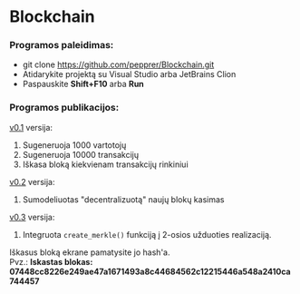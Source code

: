 # Blockchain

### Programos paleidimas:

* git clone https://github.com/pepprer/Blockchain.git
* Atidarykite projektą su Visual Studio arba JetBrains Clion
* Paspauskite **Shift+F10** arba **Run**

### Programos publikacijos:

[v0.1](https://github.com/pepprer/Blockchain/releases/tag/v0.1) versija:
1. Sugeneruoja 1000 vartotojų
2. Sugeneruoja 10000 transakcijų
3. Iškasa bloką kiekvienam transakcijų rinkiniui

[v0.2](https://github.com/pepprer/Blockchain/releases/tag/v0.2) versija:
1. Sumodeliuotas "decentralizuotą" naujų blokų kasimas

[v0.3](https://github.com/pepprer/Blockchain/releases/tag/v0.3) versija:
1. Integruota `create_merkle()` funkciją į 2-osios užduoties realizaciją.

Iškasus bloką ekrane pamatysite jo hash'a. </br>
Pvz.: **Iskastas blokas: 07448cc8226e249ae47a1671493a8c44684562c12215446a548a2410ca744457**
